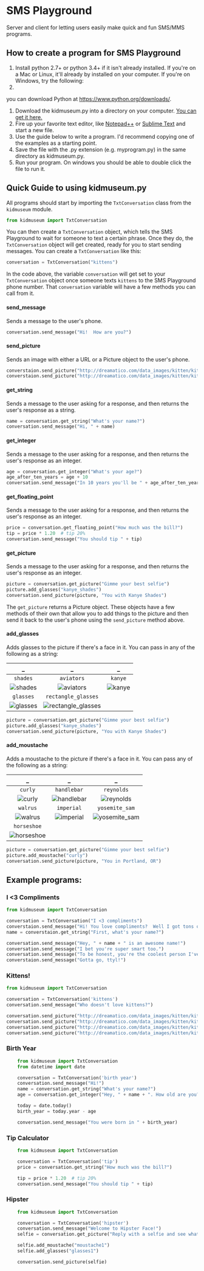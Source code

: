 # SMS Playground
Server and client for letting users easily make quick and fun SMS/MMS programs.

## How to create a program for SMS Playground
1. Install python 2.7+ or python 3.4+ if it isn't already installed. If you're on a Mac or Linux,
   it'll already by installed on your computer. If you're on Windows, try the following:
  1.
   you can download Python at
   https://www.python.org/downloads/.
1. Download the kidmuseum.py into a directory on your computer.  [You can get it here.](http://sms-playground.com/kid_museum.py)
1. Fire up your favorite text editor, like [Notepad++](https://notepad-plus-plus.org/) or
   [Sublime Text](http://www.sublimetext.com/) and start a new file.
1. Use the guide below to write a program.  I'd recommend copying one of the examples as a starting point.
1. Save the file with the .py extension (e.g. myprogram.py) in the same directory as kidmuseum.py.
1. Run your program. On windows you should be able to double click the file to run it.

## Quick Guide to using kidmuseum.py

All programs should start by importing the `TxtConversation` class from the `kidmuseum` module.
```python
from kidmuseum import TxtConversation
```
You can then create a `TxtConversation` object, which tells the SMS Playground to wait for someone to text
a certain phrase.  Once they do, the `TxtConversation` object will get created, ready for you to start sending messages.
You can create a `TxtConversation` like this:
```python
conversation = TxtConversation("kittens")
```
In the code above, the variable `conversation` will get set to your `TxtConversation` object once someone texts
`kittens` to the SMS Playground phone number.  That `conversation` variable will have a few methods you can call
from it.

#### send_message
Sends a message to the user's phone.
```python
conversation.send_message("Hi!  How are you?")
```
#### send_picture
Sends an image with either a URL or a Picture object to the user's phone.
```python
converstaion.send_picture("http://dreamatico.com/data_images/kitten/kitten-2.jpg", "It's a kitten!")
converstaion.send_picture("http://dreamatico.com/data_images/kitten/kitten-7.jpg")
```
#### get_string
Sends a message to the user asking for a response, and then returns the user's response as a string.
```python
name = conversation.get_string("What's your name?")
conversation.send_message("Hi, " + name)
```
#### get_integer
Sends a message to the user asking for a response, and then returns the user's response as an integer.
```python
age = conversation.get_integer("What's your age?")
age_after_ten_years = age + 10
conversation.send_message("In 10 years you'll be " + age_after_ten_years)
```
#### get_floating_point
Sends a message to the user asking for a response, and then returns the user's response as an integer.
```python
price = conversation.get_floating_point("How much was the bill?")
tip = price * 1.20  # tip 20%
conversation.send_message("You should tip " + tip)
```
#### get_picture
Sends a message to the user asking for a response, and then returns the user's response as an integer.
```python
picture = conversation.get_picture("Gimme your best selfie")
picture.add_glasses("kanye_shades")
conversation.send_picture(picture, "You with Kanye Shades")
```
The `get_picture` returns a Picture object.  These objects have a few methods of their own that allow
you to add things to the picture and then send it back to the user's phone using the `send_picture`
method above.

#### add_glasses
Adds glasses to the picture if there's a face in it.  You can pass in any of the following as a string:

 _ | _ | _
:--------: | :----------: | :-------:
`shades` | `aviators` | `kanye`
![shades](https://s3.amazonaws.com/sms-playground/readme_images/shades_rm.png) | ![aviators](https://s3.amazonaws.com/sms-playground/readme_images/aviators_rm.png) | ![kanye](https://s3.amazonaws.com/sms-playground/readme_images/kanye_rm.png)
`glasses` | `rectangle_glasses` |
![glasses](https://s3.amazonaws.com/sms-playground/readme_images/glasses_rm.png) | ![rectangle_glasses](https://s3.amazonaws.com/sms-playground/readme_images/rectangle_glasses_rm.png) |

```python
picture = conversation.get_picture("Gimme your best selfie")
picture.add_glasses("kanye_shades")
conversation.send_picture(picture, "You with Kanye Shades")
```

#### add_moustache
Adds a moustache to the picture if there's a face in it. You can pass any of the following as a string:

 _ | _ | _
:--------: | :----------: | :-------:
`curly` | `handlebar` | `reynolds`
![curly](https://s3.amazonaws.com/sms-playground/readme_images/curly_rm.png) | ![handlebar](https://s3.amazonaws.com/sms-playground/readme_images/handlebar_rm.png) | ![reynolds](https://s3.amazonaws.com/sms-playground/readme_images/reynolds_rm.png)
`walrus` | `imperial` | `yosemite_sam`
![walrus](https://s3.amazonaws.com/sms-playground/readme_images/walrus_rm.png) | ![imperial](https://s3.amazonaws.com/sms-playground/readme_images/imperial_rm.png) | ![yosemite_sam](https://s3.amazonaws.com/sms-playground/readme_images/yosemite_sam_rm.png)
`horseshoe` |  |
![horseshoe](https://s3.amazonaws.com/sms-playground/readme_images/horseshoe_rm.png) |  |

```python
picture = conversation.get_picture("Gimme your best selfie")
picture.add_moustache("curly")
conversation.send_picture(picture, "You in Portland, OR")
```

## Example programs:

### I <3 Compliments
```python
from kidmuseum import TxtConversation

conversation = TxtConversation("I <3 compliments")
converstaion.send_message("Hi! You love compliments?  Well I got tons of 'em!")
name = converstaion.get_string("First, what's your name?")

conversation.send_message("Hey, " + name + " is an awesome name!")
conversation.send_message("I bet you're super smart too.")
conversation.send_message("To be honest, you're the coolest person I've talked today BY FAR :D")
converstaion.send_message("Gotta go, ttyl!")
```
### Kittens!
```python
from kidmuseum import TxtConversation

conversation = TxtConversation('kittens')
conversation.send_message("Who doesn't love kittens?")

conversation.send_picture("http://dreamatico.com/data_images/kitten/kitten-3.jpg")
conversation.send_picture("http://dreamatico.com/data_images/kitten/kitten-2.jpg")
conversation.send_picture("http://dreamatico.com/data_images/kitten/kitten-1.jpg")
conversation.send_picture("http://dreamatico.com/data_images/kitten/kitten-7.jpg")
```
### Birth Year
```python
    from kidmuseum import TxtConversation
    from datetime import date

    conversation = TxtConversation('birth year')
    conversation.send_message("Hi!")
    name = conversation.get_string("What's your name?")
    age = conversation.get_integer("Hey, " + name + ". How old are you?")

    today = date.today()
    birth_year = today.year - age

    conversation.send_message("You were born in " + birth_year)
```
### Tip Calculator
```python
    from kidmuseum import TxtConversation

    conversation = TxtConversation('tip')
    price = conversation.get_string("How much was the bill?")

    tip = price * 1.20  # tip 20%
    conversation.send_message("You should tip " + tip)
```
### Hipster
```python
    from kidmuseum import TxtConversation

    conversation = TxtConversation('hipster')
    conversation.send_message("Welcome to Hipster Face!")
    selfie = conversation.get_picture("Reply with a selfie and see what happens...")

    selfie.add_moustache("moustache1")
    selfie.add_glasses("glasses1")

    conversation.send_picture(selfie)
```